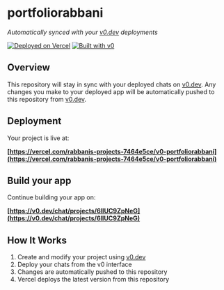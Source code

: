# portfoliorabbani

*Automatically synced with your [v0.dev](https://v0.dev) deployments*

[![Deployed on Vercel](https://img.shields.io/badge/Deployed%20on-Vercel-black?style=for-the-badge&logo=vercel)](https://vercel.com/rabbanis-projects-7464e5ce/v0-portfoliorabbani)
[![Built with v0](https://img.shields.io/badge/Built%20with-v0.dev-black?style=for-the-badge)](https://v0.dev/chat/projects/6lIUC9ZpNeG)

## Overview

This repository will stay in sync with your deployed chats on [v0.dev](https://v0.dev).
Any changes you make to your deployed app will be automatically pushed to this repository from [v0.dev](https://v0.dev).

## Deployment

Your project is live at:

**[https://vercel.com/rabbanis-projects-7464e5ce/v0-portfoliorabbani](https://vercel.com/rabbanis-projects-7464e5ce/v0-portfoliorabbani)**

## Build your app

Continue building your app on:

**[https://v0.dev/chat/projects/6lIUC9ZpNeG](https://v0.dev/chat/projects/6lIUC9ZpNeG)**

## How It Works

1. Create and modify your project using [v0.dev](https://v0.dev)
2. Deploy your chats from the v0 interface
3. Changes are automatically pushed to this repository
4. Vercel deploys the latest version from this repository